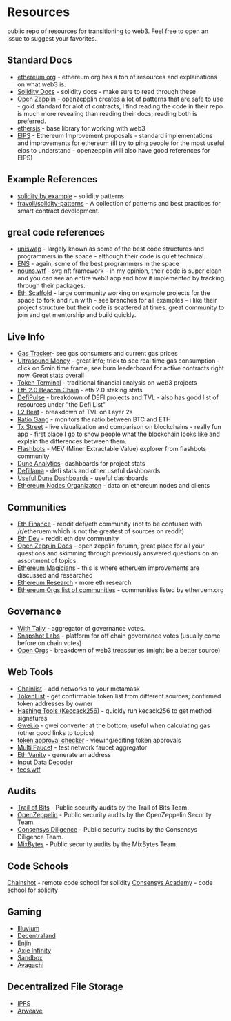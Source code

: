 # Resources

public repo of resources for transitioning to web3. Feel free to open an issue to suggest your favorites.

## Standard Docs

- [ethereum org](https://ethereum.org/en/developers/docs/) - ethereum org has a ton of resources and explainations on what web3 is.
- [Solidity Docs](https://docs.soliditylang.org/en/v0.8.11/) - solidity docs - make sure to read through these
- [Open Zepplin](https://openzeppelin.com/) - openzepplin creates a lot of patterns that are safe to use - gold standard for alot of contracts, I find reading the code in their repo is much more revealing than reading their docs; reading both is preferred.
- [ethersjs](https://docs.ethers.io/v5/) - base library for working with web3
- [EIPS](https://eips.ethereum.org/EIPS) - Ethereum Improvement proposals - standard implementations and improvements for ethereum (ill try to ping people for the most useful eips to understand - openzepplin will also have good references for EIPS)

## Example References

- [solidity by example](https://solidity-by-example.org/) - solidity patterns
- [fravoll/solidity-patterns](https://github.com/fravoll/solidity-patterns) - A collection of patterns and best practices for smart contract development.

## great code references

- [uniswap](https://github.com/Uniswap) - largely known as some of the best code structures and programmers in the space - although their code is quiet technical.
- [ENS](https://github.com/ensdomains) - again, some of the best programmers in the space
- [nouns.wtf](https://github.com/nounsDAO/) - svg nft framework - in my opinion, their code is super clean and you can see an entire web3 app and how it implemented by tracking through their packages.
- [Eth Scaffold](https://github.com/scaffold-eth/scaffold-eth) - large community working on example projects for the space to fork and run with - see branches for all examples - i like their project structure but their code is scattered at times. great community to join and get mentorship and build quickly.

## Live Info

- [Gas Tracker](https://etherscan.io/gastracker)- see gas consumers and current gas prices
- [Ultrasound Money](https://ultrasound.money/) - great info; trick to see real time gas consumption - click on 5min time frame, see burn leaderboard for active contracts right now. Great stats overall
- [Token Terminal](https://www.tokenterminal.com/) - traditional financial analysis on web3 projects
- [Eth 2.0 Beacon Chain](https://beaconcha.in/) - eth 2.0 staking stats
- [DefiPulse](https://defipulse.com/) - breakdown of DEFI projects and TVL - also has good list of resources under "the Defi List"
- [L2 Beat](https://l2beat.com/) - breakdown of TVL on Layer 2s
- [Ratio Gang](https://ratiogang.com/) - monitors the ratio between BTC and ETH
- [Tx Street](https://txstreet.com/) - live vizualization and comparison on blockchains - really fun app - first place I go to show people what the blockchain looks like and explain the differences between them.
- [Flashbots](https://explore.flashbots.net/) - MEV (Miner Extractable Value) explorer from flashbots community
- [Dune Analytics](https://dune.xyz/browse/dashboards)- dashboards for project stats
- [Defillama](https://defillama.com/) - defi stats and other useful dashboards
- [Useful Dune Dashboards](/resources/Dashboards.md) - useful dashboards
- [Ethereum Nodes Organizaton](https://ethernodes.org/) - data on ethereum nodes and clients

## Communities

- [Eth Finance](https://www.reddit.com/r/ethfinance/) - reddit defi/eth community (not to be confused with /r/etheruem which is not the greatest of sources on reddit)
- [Eth Dev](https://www.reddit.com/r/ethdev/) - reddit eth dev community
- [Open Zepplin Docs](https://forum.openzeppelin.com/) - open zepplin forumn, great place for all your questions and skimming through previously answered questions on an assortment of topics.
- [Ethereum Magicians](https://ethereum-magicians.org/) - this is where etheruem improvements are discussed and researched
- [Ethereum Research](https://ethresear.ch/) - more eth research
- [Ethereum Orgs list of communities](https://ethereum.org/en/community/online/) - communities listed by etheruem.org

## Governance

- [With Tally](https://www.withtally.com/) - aggregator of governance votes.
- [Snapshot Labs](https://snapshot.org/#/) - platform for off chain governance votes (usually come before on chain votes)
- [Open Orgs](https://openorgs.info/) - breakdown of web3 treassuries (might be a better source)

## Web Tools

- [Chainlist](https://chainlist.org/) - add networks to your metamask
- [TokenList](https://tokenlists.org/) - get confirmable token list from different sources; confirmed token addresses by owner
- [Hashing Tools (Keccack256)](https://emn178.github.io/online-tools/keccak_256.html) - quickly run kecack256 to get method signatures
- [Gwei.io](https://gwei.io/) - gwei converter at the bottom; useful when calculating gas (other good links to topics)
- [token approval checker](https://etherscan.io/tokenapprovalchecker) - viewing/editing token approvals
- [Multi Faucet](https://faucet.paradigm.xyz/) - test network faucet aggregator
- [Eth Vanity](https://vanity-eth.tk/) - generate an address
- [Input Data Decoder](https://lab.miguelmota.com/ethereum-input-data-decoder/example/)
- [fees.wtf](https://fees.wtf/#/)

## Audits

- [Trail of Bits](https://github.com/trailofbits/publications/tree/master/reviews) - Public security audits by the Trail of Bits Team.
- [OpenZeppelin](https://blog.openzeppelin.com/security-audits/) - Public security audits by the OpenZeppelin Security Team.
- [Consensys Diligence](https://consensys.net/diligence/audits/) - Public security audits by the Consensys Diligence Team.
- [MixBytes](https://github.com/mixbytes/audits_public) - Public security audits by the MixBytes Team.

## Code Schools

[Chainshot](https://www.chainshot.com/) - remote code school for solidity
[Consensys Academy](https://consensys.net/academy/) - code school for solidity

## Gaming

- [Illuvium](https://www.illuvium.io/)
- [Decentraland](https://decentraland.org/)
- [Enjin](https://enjin.io/)
- [Axie Infinity](https://axieinfinity.com/)
- [Sandbox](https://www.sandbox.game/)
- [Avagachi](https://aavegotchi.com/)

## Decentralized File Storage

- [IPFS](https://ipfs.io/)
- [Arweave](https://www.arweave.org/)
